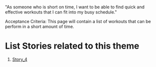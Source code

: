 "As someone who is short on time, I want to be able to find quick and effective workouts that I can fit into my busy schedule."

Acceptance Criteria:
This page will contain a list of workouts that can be perform in a short amount of time.

# List Stories related to this theme
1. [Story_4](documentation/templates/theme/initiatives/epics/stories/tasks/task_template.md)


